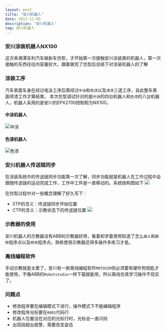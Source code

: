 ```yaml
---
layout: post
title: "安川机器人"
date: 2017-11-05 
description: "安川机器人"
tag: 安川机器人
---
```

### 安川涂装机器人NX100
这次来湘潭吉利汽车做新车仿型，才开始第一次接触安川涂装类的机器人，第一次接触的东西往往内容量好大，跟着做完了仿型后总结下对涂装机器人的了解
### 涂装工序
汽车表面车身在经过电泳工序后需经过`中涂`和`色漆`以及`清漆`三道工序，自此整车表面喷漆工作才算结束。
本次仿型调试针对的是`中涂`的四台机器人和`色漆`的八台机器人，机器人采用的是安川的EPX2700控制柜为NX100，
#### 中涂机器人
![中涂](http://ou3sec0jp.bkt.clouddn.com/TIM%E5%9B%BE%E7%89%8720171105130455.jpg)
#### 色漆机器人
![色漆](http://ou3sec0jp.bkt.clouddn.com/TIM%E5%9B%BE%E7%89%8720171105130508.jpg)
### 安川机器人传送链同步
在涂装系统中的传送链同步功能第一次了解，同步功能就是机器人在工作过程中会跟随传送链的运动完成工作，工作中工件是一直移动的。系统结构图如下
![](http://ou3sec0jp.bkt.clouddn.com/TIM%E5%9B%BE%E7%89%8720171105131413.png)

在仿型过程中对一些概念理解了好久写下：

- STP的含义：传送链同步开始位置
- CTP的含义：示教状态下的传送链位置
 ![](http://ou3sec0jp.bkt.clouddn.com/TIM%E5%9B%BE%E7%89%8720171105135155.png)
### 示教器的使用
安川机器人的示教器没有ABB的示教器好用，看着和学着使用知道了怎么`插入`和`删除`程序点以及`修改`程序点。熟练使用示教器还得多操作多练习才是。
### 离线编程软件
手动示教就是太累了，安川有一款离线编程软件`MOTOSIM`但必须要有硬件狗钥匙才能使用，不像ABB的`Robotstudio`一样下载就能用，所以离线仿真学习操作不现实了。
### 问题点
- 修改程序要在编辑模式下进行，操作模式下不能编辑程序
- 修改程序光标要在`0001`代码行
- 机器人位置没在对应的光标行时，光标会一直闪烁
- 出现段超出报警，需要改变姿态